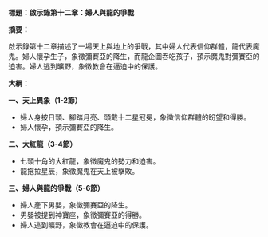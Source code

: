 **標題：啟示錄第十二章：婦人與龍的爭戰**

**摘要：**

啟示錄第十二章描述了一場天上與地上的爭戰，其中婦人代表信仰群體，龍代表魔鬼。婦人懷孕生子，象徵彌賽亞的降生，而龍企圖吞吃孩子，預示魔鬼對彌賽亞的迫害。婦人逃到曠野，象徵教會在逼迫中的保護。

**大綱：**

**一、天上異象（1-2節）**
* 婦人身披日頭、腳踏月亮、頭戴十二星冠冕，象徵信仰群體的盼望和得勝。
* 婦人懷孕，預示彌賽亞的降生。

**二、大紅龍（3-4節）**
* 七頭十角的大紅龍，象徵魔鬼的勢力和迫害。
* 龍拖拉星辰，象徵魔鬼在天上被擊敗。

**三、婦人與龍的爭戰（5-6節）**
* 婦人產下男嬰，象徵彌賽亞的降生。
* 男嬰被提到神寶座，象徵彌賽亞的得勝。
* 婦人逃到曠野，象徵教會在逼迫中的保護。